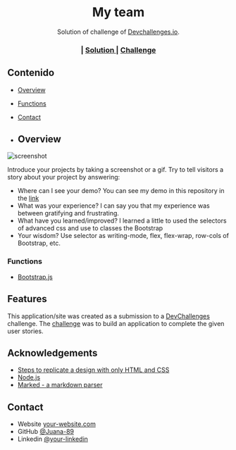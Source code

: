 <!-- Please update value in the {}  -->

<h1 align="center">My team</h1>
<div align="center">Solution of challenge of  <a href="http://devchallenges.io" target="_blank">Devchallenges.io</a>.
</div>

<div align="center">
  <h3>
    <span> | </span>
    <a href="https://github.com/Juana-89/my-team-page-master">
      Solution
    </a>
    <span> | </span>
    <a href="https://devchallenges.io/challenges/hhmesazsqgKXrTkYkt0U">
      Challenge
    </a>
  </h3>
</div>

<!-- TABLE OF CONTENTS -->

## Contenido

- [Overview](#overview)
- [Functions](#funciones)
- [Contact](#contact)

- ## Overview

![screenshot](https://i.ibb.co/8zhnpRt/92399059-5716eb00-f132-11ea-8b14-bcacdc8ec97b.png)

Introduce your projects by taking a screenshot or a gif. Try to tell visitors a story about your project by answering:

- Where can I see your demo?
  You can see my demo in this repository in the [link](https://juana-89.github.io/my-team-page-master/)
- What was your experience?
  I can say you that my experience was between gratifying and frustrating.
- What have you learned/improved?
  I learned a little to used the selectors of advanced css  and use to classes the Bootstrap
- Your wisdom?
  Use selector as writing-mode, flex, flex-wrap, row-cols of Bootstrap, etc.

### Functions

<!-- This section should list any major frameworks that you built your project using. Here are a few examples.-->

- [Bootstrap.js](https://getbootstrap.com/)

## Features

<!-- List the features of your application or follow the template. Don't share the figma file here :) -->

This application/site was created as a submission to a [DevChallenges](https://devchallenges.io/challenges) challenge. The [challenge](https://devchallenges.io/challenges/hhmesazsqgKXrTkYkt0U) was to build an application to complete the given user stories.


## Acknowledgements

<!-- This section should list any articles or add-ons/plugins that helps you to complete the project. This is optional but it will help you in the future. For exmpale -->

- [Steps to replicate a design with only HTML and CSS](https://devchallenges-blogs.web.app/how-to-replicate-design/)
- [Node.js](https://nodejs.org/)
- [Marked - a markdown parser](https://github.com/chjj/marked)

## Contact

- Website [your-website.com](https://{your-web-site-link})
- GitHub [@Juana-89](https://{github.com/Juana-89})
- Linkedin [@your-linkedin](https://{www.linkedin.com/})

